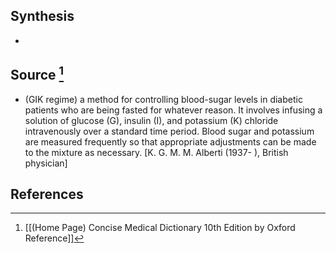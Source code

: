 ## Synthesis
- 
## Source [^1]
- (GIK regime) a method for controlling blood-sugar levels in diabetic patients who are being fasted for whatever reason. It involves infusing a solution of glucose (G), insulin (I), and potassium (K) chloride intravenously over a standard time period. Blood sugar and potassium are measured frequently so that appropriate adjustments can be made to the mixture as necessary. \[K. G. M. M. Alberti (1937- ), British physician]
## References

[^1]: [[(Home Page) Concise Medical Dictionary 10th Edition by Oxford Reference]]
